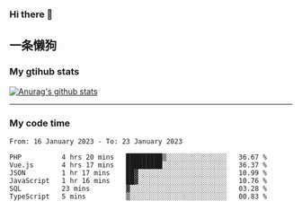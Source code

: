 ### Hi there 👋

## 一条懒狗
<!--
**kiss-me-quickly/kiss-me-quickly** is a ✨ _special_ ✨ repository because its `README.md` (this file) appears on your GitHub profile.

Here are some ideas to get you started:

- 🔭 I’m currently working on ...
- 🌱 I’m currently learning ...
- 👯 I’m looking to collaborate on ...
- 🤔 I’m looking for help with ...
- 💬 Ask me about ...
- 📫 How to reach me: ...
- 😄 Pronouns: ...
- ⚡ Fun fact: ...
-->


### My gtihub stats

[![Anurag's github stats](https://github-readme-stats.vercel.app/api?username=kiss-me-quickly)](https://github.com/anuraghazra/github-readme-stats)

***

### My code time

<!--START_SECTION:waka-->

```text
From: 16 January 2023 - To: 23 January 2023

PHP          4 hrs 20 mins   █████████▒░░░░░░░░░░░░░░░   36.67 %
Vue.js       4 hrs 17 mins   █████████░░░░░░░░░░░░░░░░   36.37 %
JSON         1 hr 17 mins    ██▓░░░░░░░░░░░░░░░░░░░░░░   10.99 %
JavaScript   1 hr 16 mins    ██▓░░░░░░░░░░░░░░░░░░░░░░   10.76 %
SQL          23 mins         ▓░░░░░░░░░░░░░░░░░░░░░░░░   03.28 %
TypeScript   5 mins          ▒░░░░░░░░░░░░░░░░░░░░░░░░   00.83 %
```

<!--END_SECTION:waka-->
